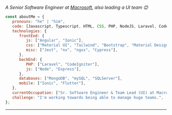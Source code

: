
<p><em>A Senior Software Engineer at <a href="https://macrosoftinc.com">Macrosoft</a>, also leading a UI team 😊</br>
</em></p>
 

```javascript
const aboutMe = {
   pronouns: "he" | "him",
   code: [Javascript, Typescript, HTML, CSS, PHP, NodeJS, Laravel, CodeIgniter],
   technologies: {
      frontEnd: {
         js: ["Angular", "Ionic"],
         css: ["Material UI", "Tailwind", "Bootstrap", "Material Design"],
         misc: ["Jest", "nx", "ngxs", "Cypress"],
      },
      backEnd: {
         PHP: ["Laravel", "CodeIgniter"],
         js: ["Node", "Express"],
      },
      databases: ["MongoDB", "mySQL", "SQLServer"],
      mobile: ["Ionic", "Flutter"],
   },
   currentOccupation: ["Sr. Software Engineer & Team Lead (UI) at Macrosoft Inc."],
   challenge: "I'm working towards being able to manage huge teams.",
};
```
---
